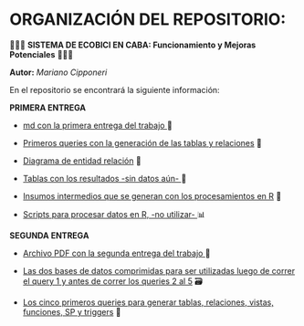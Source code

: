 # ORGANIZACIÓN DEL REPOSITORIO:

🚴🚴🚴 **SISTEMA DE ECOBICI EN CABA: Funcionamiento y Mejoras Potenciales** 🚴🚴🚴️

**Autor:** _Mariano Cipponeri_

En el repositorio se encontrará la siguiente información:

**PRIMERA ENTREGA**

- [md con la primera entrega del trabajo ](1ra_entrega/) 📃

- [Primeros queries con la generación de las tablas y relaciones](queries/) 📝️

- [Diagrama de entidad relación](der/) 🔗

- [Tablas con los resultados -sin datos aún- ](resultados/) 🧮

- [Insumos intermedios que se generan con los procesamientos en R](insumos/) 💾

- [Scripts para procesar datos en R, -no utilizar- ](procesamientos_r/) 📊

**SEGUNDA ENTREGA**

- [Archivo PDF con la segunda entrega del trabajo ](2da_entrega/) 📃

- [Las dos bases de datos comprimidas para ser utilizadas luego de correr el query 1 y antes de correr los queries 2 al 5](bases_2da_entrega/) 🗃️️

- [Los cinco primeros queries para generar tablas, relaciones, vistas, funciones, SP y triggers](queries/) 📝



